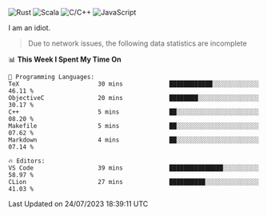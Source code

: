 ![Rust](https://img.shields.io/badge/Rust-000000?style=flat-square&logo=rust&logoColor=white)
![Scala](https://img.shields.io/badge/Scala-DC322F?style=flat-square&logo=Scala)
![C/C++](https://img.shields.io/badge/C++-00599c?style=flat-square&logo=C%2B%2B)
![JavaScript](https://img.shields.io/badge/JavaScript-323330?style=flat-square&logo=javascript&logoColor=F7DF1E)

I am an idiot.

> Due to network issues, the following data statistics are incomplete

<!--START_SECTION:waka-->
📊 **This Week I Spent My Time On** 

```text
💬 Programming Languages: 
TeX                      30 mins             ████████████░░░░░░░░░░░░░   46.11 % 
ObjectiveC               20 mins             ████████░░░░░░░░░░░░░░░░░   30.17 % 
C++                      5 mins              ██░░░░░░░░░░░░░░░░░░░░░░░   08.20 % 
Makefile                 5 mins              ██░░░░░░░░░░░░░░░░░░░░░░░   07.62 % 
Markdown                 4 mins              ██░░░░░░░░░░░░░░░░░░░░░░░   07.14 % 

🔥 Editors: 
VS Code                  39 mins             ███████████████░░░░░░░░░░   58.97 % 
CLion                    27 mins             ██████████░░░░░░░░░░░░░░░   41.03 % 
```


 Last Updated on 24/07/2023 18:39:11 UTC
<!--END_SECTION:waka-->
